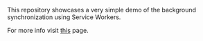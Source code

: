 This repository showcases a very simple demo of the background synchronization using Service Workers. 

For more info visit [this](https://dbwriteups.wordpress.com/2015/11/16/service-workers-part-3-communication-between-sw-and-pages/) page.